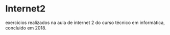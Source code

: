# Internet2
exercicios realizados na aula de internet 2 do curso técnico em informática, concluido em 2018.
